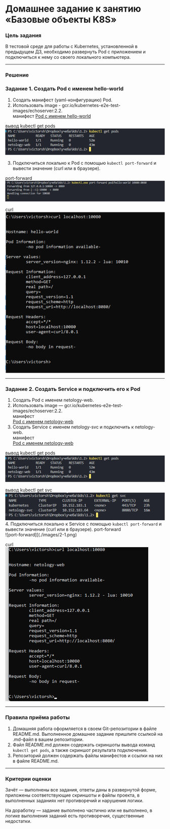 # Домашнее задание к занятию «Базовые объекты K8S»

### Цель задания

В тестовой среде для работы с Kubernetes, установленной в предыдущем ДЗ, необходимо развернуть Pod с приложением и подключиться к нему со своего локального компьютера. 


------
### Решение

### Задание 1. Создать Pod с именем hello-world

1. Создать манифест (yaml-конфигурацию) Pod.
2. Использовать image - gcr.io/kubernetes-e2e-test-images/echoserver:2.2.  
манифест
[Pod с именем hello-world](./files/hello-world.yaml)  

вывод kubectl get pods  
![kubectl get pods](./images/1-0.png)  

3. Подключиться локально к Pod с помощью `kubectl port-forward` и вывести значение (curl или в браузере).

port-forward  
![port-forward](./images/1-1.png)  

curl  
![curl](./images/1-2.png)  

------

### Задание 2. Создать Service и подключить его к Pod

1. Создать Pod с именем netology-web.
2. Использовать image — gcr.io/kubernetes-e2e-test-images/echoserver:2.2.  
манифест  
[Pod с именем netology-web](./files/netology-web.yaml)  
3. Создать Service с именем netology-svc и подключить к netology-web.  
манифест  
[Pod с именем netology-web](./files/netology-svc.yaml)  

вывод kubectl get pods  
![kubectl get pods](./images/1-0.png)  

вывод kubectl get svc  
![kubectl get pods](./images/2-0.png)    
4. Подключиться локально к Service с помощью `kubectl port-forward` и вывести значение (curl или в браузере).
port-forward  
![port-forward][(./images/2-1.png)  

curl  
![curl](./images/2-2.png)    




------


### Правила приёма работы

1. Домашняя работа оформляется в своем Git-репозитории в файле README.md. Выполненное домашнее задание пришлите ссылкой на .md-файл в вашем репозитории.
2. Файл README.md должен содержать скриншоты вывода команд `kubectl get pods`, а также скриншот результата подключения.
3. Репозиторий должен содержать файлы манифестов и ссылки на них в файле README.md.

------

### Критерии оценки
Зачёт — выполнены все задания, ответы даны в развернутой форме, приложены соответствующие скриншоты и файлы проекта, в выполненных заданиях нет противоречий и нарушения логики.

На доработку — задание выполнено частично или не выполнено, в логике выполнения заданий есть противоречия, существенные недостатки.
